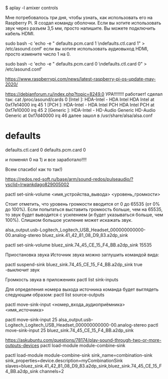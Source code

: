 $ aplay -l
amixer controls

Мне потребовалось три дня, чтобы узнать, как использовать его на Raspberry Pi. Я создал команду оболочки. Если вы хотите использовать звук через разъем 3,5 мм, просто напишите. Вы можете подключить кабель HDMI.

sudo bash -c 'echo -e " defaults.pcm.card 1 \ndefaults.ctl.card 1" > /etc/asound.conf'
если вы хотите использовать аудиовыход HDMI, просто измените число 1 на 0.

sudo bash -c 'echo -e " defaults.pcm.card 0 \ndefaults.ctl.card 0" > /etc/asound.conf'




https://www.raspberrypi.com/news/latest-raspberry-pi-os-update-may-2020/



https://debianforum.ru/index.php?topic=8249.0
УРА!!!!!!!! работает! сделал так:
cat /proc/asound/cards
 0 [Intel          ]: HDA-Intel - HDA Intel
                      HDA Intel at 0xf7e14000 irq 45
 1 [PCH            ]: HDA-Intel - HDA Intel PCH
                      HDA Intel PCH at 0xf7e10000 irq 45
 2 [Generic        ]: HDA-Intel - HD-Audio Generic
                      HD-Audio Generic at 0xf7d40000 irq 46
далее зашол в /usr/share/alsa/alsa.conf
# defaults

 defaults.ctl.card 0
 defaults.pcm.card 0

и поменял 0 на 1) и все заработало!!!!

Всем спасибо! как то так!)


https://redos.red-soft.ru/base/arm/sound-redos/pulseaudio/?ysclid=lrwankdago829005002

pactl set-sink-volume <имя_устройства_вывода> <уровень_громкости>

Стоит отметить, что уровень громкости вводится от 0 до 65535 (от 0% до 100%). Если попытаться выставить громкость больше, чем на 65535, то звук будет выводится с усилением (и будет указываться больше, чем 100%). Слишком большое усиление может искажать звук.


alsa_output.usb-Logitech_Logitech_USB_Headset_000000000000-00.analog-stereo
bluez_sink.41_42_81_08_D9_83.a2dp_sink

pactl set-sink-volume  bluez_sink.74_45_CE_15_F4_BB.a2dp_sink 15535


Приостановка звука
Источник звука можно заглушить командой вида:

pactl suspend-sink bluez_sink.74_45_CE_15_F4_BB.a2dp_sink true  -выключит звук


Громкость звука в приложениях
pactl list sink-inputs

Для определения номера выхода источника команда будет выглядеть следующим образом:
pactl list source-outputs

pactl move-sink-input <номер_входа_аудиоприёмника> <имя_источника>

pactl move-sink-input 25 alsa_output.usb-Logitech_Logitech_USB_Headset_000000000000-00.analog-stereo
pactl move-sink-input 25 bluez_sink.74_45_CE_15_F4_BB.a2dp_sink



https://askubuntu.com/questions/78174/play-sound-through-two-or-more-outputs-devices
pactl load-module module-combine-sink


pactl load-module module-combine-sink sink_name=combination-sink sink_properties=device.description=myCombinationSink slaves=bluez_sink.41_42_81_08_D9_83.a2dp_sink,bluez_sink.74_45_CE_15_F4_BB.a2dp_sink channels=2
